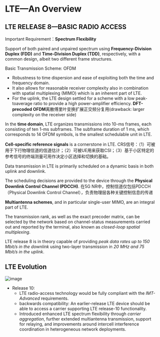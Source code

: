 # LTE—An Overview
## LTE RELEASE 8—BASIC RADIO ACCESS
Important Requirement：**Spectrum Flexibility**

Support of both paired and unpaired spectrum using **Frequency-Division Duplex (FDD)** and **Time-Division Duplex (TDD)**, respectively,
with a common design, albeit two different frame structures.

Basic Transmission Scheme: OFDM
- Robustness to time dispersion and ease of exploiting both the time and frequency domain.
- It also allows for reasonable receiver complexity also in combination with spatial multiplexing (MIMO) which is an inherent part of LTE.
- For the uplink, the LTE design settled for a scheme with a low peak-toaverage ratio to provide a high power-amplifier efficiency.
   **DFT-precoded OFDM**离散傅里叶变换扩展正交频分复用(drawback: larger complexity on the receiver side)

In the **time domain**, LTE organizes transmissions into 10-ms frames, each consisting of ten 1-ms subframes. The subframe duration of 1 ms, which corresponds
to 14 OFDM symbols, is the smallest schedulable unit in LTE.

**Cell-specific reference signals** is a cornerstone in LTE.
CRS信号：（1）可被用于下行物理信道的信道估计；（2）可被UE用来获取CSI；（3）基于小区特定的参考信号的终端测量可用作决定小区选择和切换的基础。

Data transmission in LTE is primarily scheduled on a dynamic basis in both uplink and downlink.

The scheduling decisions are provided to the device through the **Physical Downlink Control Channel (PDCCH)**.
在5G NR中，控制信道仅包括PDCCH（Physical Downlink Control Channel），负责物理层各种关键控制信息的传递

**Multiantenna schemes**, and in particular single-user MIMO, are an integral part of LTE.

The transmission rank, as well as the exact precoder matrix, can be selected by the network based on channel-status measurements carried out and reported by the terminal, also known as *closed-loop spatial multiplexing*.

LTE release 8 is in theory capable of providing *peak data rates up to 150 Mbit/s in the downlink* using two-layer transmission in *20 MHz and 75 Mbit/s in the uplink*.

## LTE Evolution
![image](https://github.com/user-attachments/assets/43880b49-545a-49ad-8ede-ac7af927a3e8)
- Release 10:
  - LTE radio-access technology would be fully compliant with the *IMT-Advanced* requirements.
  - backwards compatibility: An earlier-release LTE device should be able to access a carrier supporting LTE release-10 functionality.
  - Introduced enhanced LTE spectrum flexibility through *carrier aggregation*, further extended multiantenna transmission, support for relaying, and improvements around intercell interference coordination in heterogeneous network deployments.
